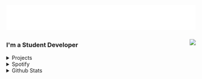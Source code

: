 <h1 align="left">
  <img src="https://raw.githubusercontent.com/Crispy-Cream/Crispy-Cream/fa9740a2eb21238f25347affa0d7eea58d335ff6/assets/CrispyHeader.svg" alt="Hi there, I'm Callum" />
</h1>

<a href="https://discord.com/users/455139054464270345">
  <img src="https://lanyard-profile-readme.vercel.app/api/455139054464270345?animated=true&borderRadius=30px" align="right" />
</a>


### I'm a Student Developer 

<details>
<summary>Projects</summary>
<br>

- [Projects](https://github.com/Crispy-Cream?tab=projects)
  - Vibe Discord Bot 
  - Personal Website
  - QOTD Discord Bot
  - Dreamers Network
  - Shandler
  - Github-API
  - And so much more.

<br><br>
</details>

<details>
<summary>Spotify</summary>
<br>

  
[![spotify-github-profile](https://spotify-github-profile.vercel.app/api/view?uid=tylermtexas&cover_image=true&theme=default)](https://github.com/kittinan/spotify-github-profile)

  
<br><br>
</details>

<details>
<summary>Github Stats</summary>
<br>

<a href="https://github.com/Crispy-Cream">
<img align="center" alt="Crispy's Github Stats" src="https://github-readme-stats.vercel.app/api?username=crispy-cream&show_icons=true&theme=dracula" /></a>
<br>
<a href="https://github.com/Crispy-Cream">
  <img align="center" src="https://github-readme-stats.vercel.app/api/top-langs/?username=crispy-cream&langs_count=8&theme=dracula&layout=compact" />
</a>

<br><br>
</details>
